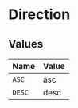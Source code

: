 # Direction


## Values

| Name   | Value  |
| ------ | ------ |
| `ASC`  | asc    |
| `DESC` | desc   |